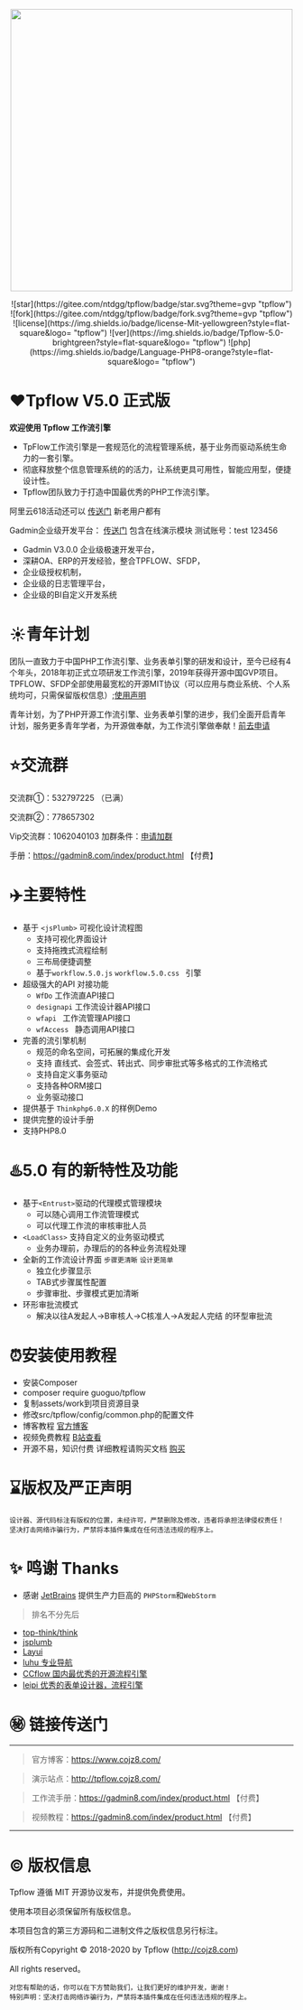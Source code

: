 <p align="center">
<img src="https://www.gadmin8.com/tpflow.png" width="500" />
</p>
<p align="center">
![star](https://gitee.com/ntdgg/tpflow/badge/star.svg?theme=gvp "tpflow") 
![fork](https://gitee.com/ntdgg/tpflow/badge/fork.svg?theme=gvp "tpflow")
![license](https://img.shields.io/badge/license-Mit-yellowgreen?style=flat-square&logo= "tpflow")
![ver](https://img.shields.io/badge/Tpflow-5.0-brightgreen?style=flat-square&logo= "tpflow")
![php](https://img.shields.io/badge/Language-PHP8-orange?style=flat-square&logo= "tpflow")
</p>

# ❤️Tpflow V5.0 正式版

**欢迎使用 Tpflow 工作流引擎**

*   TpFlow工作流引擎是一套规范化的流程管理系统，基于业务而驱动系统生命力的一套引擎。 
*   彻底释放整个信息管理系统的的活力，让系统更具可用性，智能应用型，便捷设计性。 
*   Tpflow团队致力于打造中国最优秀的PHP工作流引擎。





 阿里云618活动还可以 [传送门](https://www.aliyun.com/minisite/goods?userCode=6y4qge6i "Demo") 新老用户都有

Gadmin企业级开发平台：  [传送门](https://gadmin8.com "Demo") 包含在线演示模块 测试账号：test 123456

* Gadmin V3.0.0 企业级极速开发平台，
* 深耕OA、ERP的开发经验，整合TPFLOW、SFDP，
* 企业级授权机制，
* 企业级的日志管理平台，
* 企业级的BI自定义开发系统
# ☀️青年计划
团队一直致力于中国PHP工作流引擎、业务表单引擎的研发和设计，至今已经有4个年头，2018年初正式立项研发工作流引擎，2019年获得开源中国GVP项目。TPFLOW、SFDP全部使用最宽松的开源MIT协议（可以应用与商业系统、个人系统均可，只需保留版权信息）;[使用声明](https://www.cojz8.com/topic/2)

青年计划，为了PHP开源工作流引擎、业务表单引擎的进步，我们全面开启青年计划，服务更多青年学者，为开源做奉献，为工作流引擎做奉献！[前去申请](https://gadmin8.com/index/young.html)

# ⭐交流群

交流群①：532797225  （已满）

交流群②：778657302

Vip交流群：1062040103  加群条件：[申请加群](https://www.cojz8.com/article/148 "加群条件") 

手册：https://gadmin8.com/index/product.html  【付费】


# ✈️主要特性

+ 基于  `<jsPlumb>` 可视化设计流程图
    + 支持可视化界面设计
    + 支持拖拽式流程绘制
    + 三布局便捷调整
    + 基于`workflow.5.0.js` `workflow.5.0.css ` 引擎
+ 超级强大的API 对接功能
    + `WfDo` 工作流直API接口
    + `designapi` 工作流设计器API接口
    + `wfapi ` 工作流管理API接口
    + `wfAccess ` 静态调用API接口
+ 完善的流引擎机制
    + 规范的命名空间，可拓展的集成化开发
    + 支持 直线式、会签式、转出式、同步审批式等多格式的工作流格式
    + 支持自定义事务驱动
    + 支持各种ORM接口
    + 业务驱动接口
+ 提供基于 `Thinkphp6.0.X` 的样例Demo
+ 提供完整的设计手册
+ 支持PHP8.0


# ♨️5.0 有的新特性及功能

*   基于`<Entrust>`驱动的代理模式管理模块
    * 可以随心调用工作流管理模式
    * 可以代理工作流的审核审批人员
*  `<LoadClass>` 支持自定义的业务驱动模式
    * 业务办理前，办理后的的各种业务流程处理
*  全新的工作流设计界面  `步骤更清晰` `设计更简单`
    * 独立化步骤显示
    * TAB式步骤属性配置
    * 步骤审批、步骤模式更加清晰
 *  环形审批流模式
    * 解决以往A发起人->B审核人->C核准人->A发起人完结 的环型审批流 

# ⏰安装使用教程
 *  安装Composer
 *  composer require guoguo/tpflow
 *  复制assets/work到项目资源目录
 *  修改src/tpflow/config/common.php的配置文件
 *  博客教程 [官方博客](https://www.cojz8.com/ "官方博客")
 *  视频免费教程 [B站查看](https://www.bilibili.com/video/BV1VZ4y1A71Q)
 *   开源不易，知识付费  详细教程请购买文档 [购买](https://gadmin8.com/index/product.html)

# ⌛版权及严正声明

~~~
设计器、源代码标注有版权的位置，未经许可，严禁删除及修改，违者将承担法律侵权责任！
坚决打击网络诈骗行为，严禁将本插件集成在任何违法违规的程序上。
~~~


# ✨ 鸣谢  Thanks

- 感谢 [JetBrains](https://www.jetbrains.com) 提供生产力巨高的 `PHPStorm`和`WebStorm`
> 排名不分先后

- [top-think/think](https://github.com/top-think/think)
- [jsplumb](https://jsplumbtoolkit.com)
- [Layui](https://www.layui.com)
- [luhu 专业导航](https://www.luhu.co)
- [CCflow 国内最优秀的开源流程引擎](https://gitee.com/opencc/ccflow?_from=gitee_search)
- [leipi 优秀的表单设计器，流程引擎](http://www.leipi.org.cn)



# ㊙️ 链接传送门

---

> 官方博客：https://www.cojz8.com/

> 演示站点：http://tpflow.cojz8.com/   

> 工作流手册：https://gadmin8.com/index/product.html  【付费】

> 视频教程：https://gadmin8.com/index/product.html  【付费】

---


# ©️ 版权信息

Tpflow 遵循 MIT 开源协议发布，并提供免费使用。

使用本项目必须保留所有版权信息。

本项目包含的第三方源码和二进制文件之版权信息另行标注。

版权所有Copyright © 2018-2020 by Tpflow (http://cojz8.com)

All rights reserved。

~~~
对您有帮助的话，你可以在下方赞助我们，让我们更好的维护开发，谢谢！
特别声明：坚决打击网络诈骗行为，严禁将本插件集成在任何违法违规的程序上。
~~~

